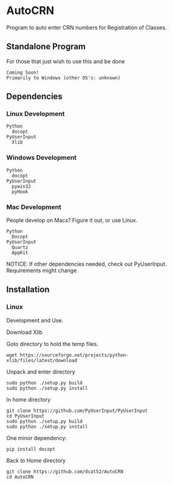# AutoCRN

Program to auto enter CRN numbers for Registration of Classes.

## Standalone Program ##
For those that just wish to use this and be done
```
Coming Soon!
Primarily to Windows (other OS's: unknown)
```

## Dependencies ##

### Linux Development ###
```
Python
  docopt
PyUserInput
  Xlib
```

### Windows Development ###
```
Python
  docopt
PyUserInput
  pywin32
  pyHook
```

### Mac Development ###
People develop on Macs?
Figure it out, or use Linux.
```
Python
  Docopt
PyUserInput
  Quartz
  AppKit
```

NOTICE: If other dependencies needed, check out PyUserInput. Requirements might change.

## Installation ##

### Linux ###
Development and Use.

Download Xlib

Goto directory to hold the temp files.
```
wget https://sourceforge.net/projects/python-xlib/files/latest/download
```

Unpack and enter directory
```
sudo python ./setup.py build
sudo python ./setup.py install
```

In home directory
```
git clone https://github.com/PyUserInput/PyUserInput
cd PyUserInput
sudo python ./setup.py build
sudo python ./setup.py install
```

One minor dependency:
```
pip install docopt
```

Back to Home directory
```
git clone https://github.com/dcat52/AutoCRN
cd AutoCRN
```
